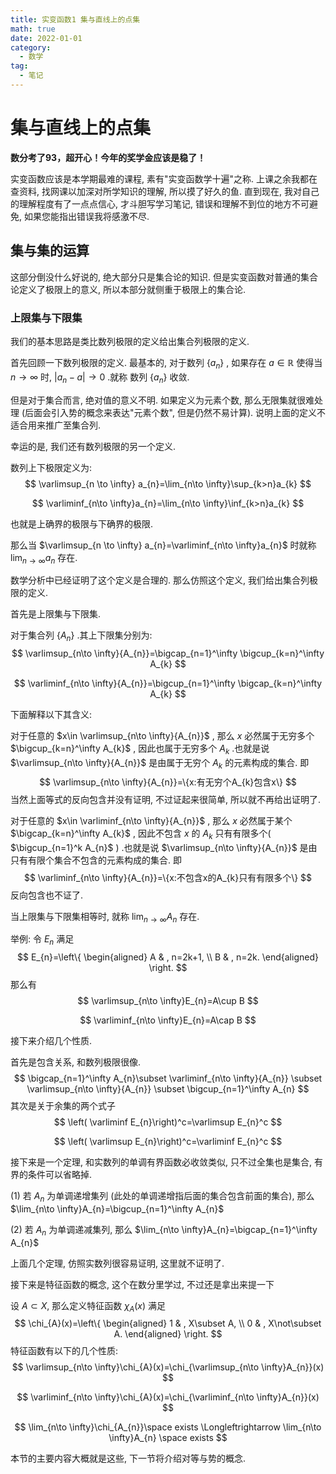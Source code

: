 ```yaml
---
title: 实变函数1 集与直线上的点集
math: true
date: 2022-01-01
category:
  - 数学
tag:
  - 笔记
---
```


# 集与直线上的点集

 **数分考了93，超开心！今年的奖学金应该是稳了！**

 实变函数应该是本学期最难的课程, 素有"实变函数学十遍"之称. 上课之余我都在查资料, 找网课以加深对所学知识的理解, 所以摸了好久的鱼. 直到现在, 我对自己的理解程度有了一点点信心, 才斗胆写学习笔记, 错误和理解不到位的地方不可避免, 如果您能指出错误我将感激不尽.

## 集与集的运算

这部分倒没什么好说的, 绝大部分只是集合论的知识. 但是实变函数对普通的集合论定义了极限上的意义, 所以本部分就侧重于极限上的集合论.

### 上限集与下限集

我们的基本思路是类比数列极限的定义给出集合列极限的定义.

首先回顾一下数列极限的定义. 最基本的, 对于数列 $\{a_{n}\}$ , 如果存在 $a \in \mathbb{R}$ 使得当 $n \rightarrow \infty$ 时, $\left| a_{n}-a \right| \rightarrow 0$ .就称 数列 $\{a_{n}\}$ 收敛.

但是对于集合而言, 绝对值的意义不明. 如果定义为元素个数, 那么无限集就很难处理 (后面会引入势的概念来表达"元素个数", 但是仍然不易计算). 说明上面的定义不适合用来推广至集合列. 

幸运的是, 我们还有数列极限的另一个定义.

数列上下极限定义为:
$$
\varlimsup_{n \to \infty} a_{n}=\lim_{n\to \infty}\sup_{k>n}a_{k}
$$

$$
\varliminf_{n\to \infty}a_{n}=\lim_{n\to \infty}\inf_{k>n}a_{k}
$$



也就是上确界的极限与下确界的极限.

那么当 $\varlimsup_{n \to \infty} a_{n}=\varliminf_{n\to \infty}a_{n}$ 时就称 $\lim_{n\to \infty}a_{n}$ 存在.

数学分析中已经证明了这个定义是合理的. 那么仿照这个定义, 我们给出集合列极限的定义.

首先是上限集与下限集.

对于集合列 $\{A_{n}\}$ .其上下限集分别为:
$$
\varlimsup_{n\to \infty}{A_{n}}=\bigcap_{n=1}^\infty \bigcup_{k=n}^\infty A_{k}
$$

$$
\varliminf_{n\to \infty}{A_{n}}=\bigcup_{n=1}^\infty \bigcap_{k=n}^\infty A_{k}
$$

下面解释以下其含义:

对于任意的 $x\in \varlimsup_{n\to \infty}{A_{n}}$ , 那么 $x$ 必然属于无穷多个 $\bigcup_{k=n}^\infty A_{k}$ , 因此也属于无穷多个 $A_{k}$ .也就是说 $\varlimsup_{n\to \infty}{A_{n}}$ 是由属于无穷个 $A_{k}$ 的元素构成的集合. 即
$$
\varlimsup_{n\to \infty}{A_{n}}=\{x:有无穷个A_{k}包含x\}
$$
当然上面等式的反向包含并没有证明, 不过证起来很简单, 所以就不再给出证明了.

对于任意的 $x\in \varliminf_{n\to \infty}{A_{n}}$ , 那么 $x$ 必然属于某个 $\bigcap_{k=n}^\infty A_{k}$ , 因此不包含 $x$ 的 $A_{k}$ 只有有限多个( $\bigcup_{n=1}^k A_{n}$ ) .也就是说 $\varlimsup_{n\to \infty}{A_{n}}$ 是由只有有限个集合不包含的元素构成的集合. 即
$$
\varliminf_{n\to \infty}{A_{n}}=\{x:不包含x的A_{k}只有有限多个\}
$$
反向包含也不证了.

当上限集与下限集相等时, 就称 $\lim_{n\to \infty}A_{n}$ 存在.

举例: 令 $E_{n}$ 满足
$$
E_{n}=\left\{
\begin{aligned}
A & ,  n=2k+1, \\
B & ,  n=2k.
\end{aligned}
\right.
$$
那么有
$$
\varlimsup_{n\to \infty}E_{n}=A\cup B
$$

$$
\varliminf_{n\to \infty}E_{n}=A\cap B
$$

接下来介绍几个性质.

首先是包含关系, 和数列极限很像.
$$
\bigcap_{n=1}^\infty A_{n}\subset \varliminf_{n\to \infty}{A_{n}} \subset \varlimsup_{n\to \infty}{A_{n}} \subset \bigcup_{n=1}^\infty A_{n}
$$
其次是关于余集的两个式子
$$
\left( \varliminf E_{n}\right)^c=\varlimsup E_{n}^c
$$

$$
\left( \varlimsup E_{n}\right)^c=\varliminf E_{n}^c
$$

接下来是一个定理, 和实数列的单调有界函数必收敛类似, 只不过全集也是集合, 有界的条件可以省略掉.

(1) 若 $A_{n}$ 为单调递增集列 (此处的单调递增指后面的集合包含前面的集合), 那么 $\lim_{n\to \infty}A_{n}=\bigcup_{n=1}^\infty A_{n}$ 

(2) 若 $A_{n}$ 为单调递减集列, 那么 $\lim_{n\to \infty}A_{n}=\bigcap_{n=1}^\infty A_{n}$ 

上面几个定理, 仿照实数列很容易证明, 这里就不证明了.

接下来是特征函数的概念, 这个在数分里学过, 不过还是拿出来提一下

设 $A\subset X$, 那么定义特征函数 $\chi_{A}(x)$ 满足
$$
\chi_{A}(x)=\left\{
\begin{aligned}
1 & ,  X\subset A, \\
0 & ,  X\not\subset A.
\end{aligned}
\right.
$$
特征函数有以下的几个性质:
$$
\varlimsup_{n\to \infty}\chi_{A}(x)=\chi_{\varlimsup_{n\to \infty}A_{n}}(x)
$$

$$
\varliminf_{n\to \infty}\chi_{A}(x)=\chi_{\varliminf_{n\to \infty}A_{n}}(x)
$$

$$
\lim_{n\to \infty}\chi_{A_{n}}\space exists \Longleftrightarrow \lim_{n\to \infty}A_{n} \space exists
$$

本节的主要内容大概就是这些, 下一节将介绍对等与势的概念.